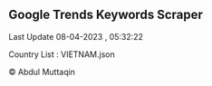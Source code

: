 

## Google Trends Keywords Scraper 
 
Last Update 08-04-2023 , 05:32:22

Country List :
VIETNAM.json



© Abdul Muttaqin 

